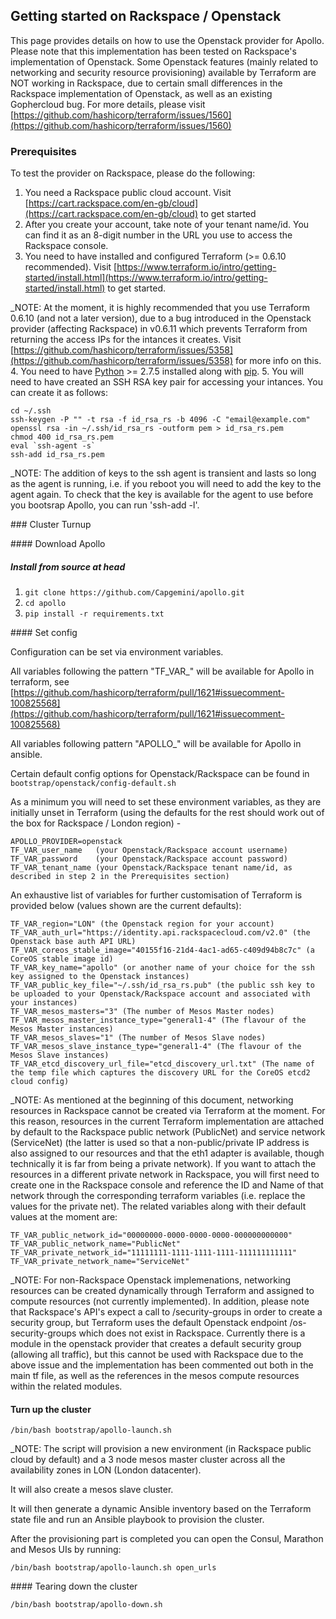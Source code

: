 ## Getting started on Rackspace / Openstack

This page provides details on how to use the Openstack provider for Apollo. Please note that this implementation has been tested on Rackspace's implementation of Openstack. Some Openstack features (mainly related to networking and security resource provisioning) available by Terraform are NOT working in Rackspace, due to certain small differences in the Rackspace implementation of Openstack, as well as an existing Gophercloud bug. For more details, please visit [https://github.com/hashicorp/terraform/issues/1560](https://github.com/hashicorp/terraform/issues/1560)

### Prerequisites

To test the provider on Rackspace, please do the following:

1. You need a Rackspace public cloud account. Visit [https://cart.rackspace.com/en-gb/cloud](https://cart.rackspace.com/en-gb/cloud) to get started
2. After you create your account, take note of your tenant name/id. You can find it as an 8-digit number in the URL you use to access the Rackspace console.
3. You need to have installed and configured Terraform (>= 0.6.10 recommended). Visit [https://www.terraform.io/intro/getting-started/install.html](https://www.terraform.io/intro/getting-started/install.html) to get started.

_NOTE: At the moment, it is highly recommended that you use Terraform 0.6.10 (and not a later version), due to a bug introduced in the Openstack provider (affecting Rackspace) in v0.6.11 which prevents Terraform from returning the access IPs for the intances it creates. Visit [https://github.com/hashicorp/terraform/issues/5358](https://github.com/hashicorp/terraform/issues/5358) for more info on this.
4. You need to have [Python](https://www.python.org/) >= 2.7.5 installed along with [pip](https://pip.pypa.io/en/latest/installing.html).
5. You will need to have created an SSH RSA key pair for accessing your intances. You can create it as follows:

```
cd ~/.ssh
ssh-keygen -P "" -t rsa -f id_rsa_rs -b 4096 -C "email@example.com"
openssl rsa -in ~/.ssh/id_rsa_rs -outform pem > id_rsa_rs.pem
chmod 400 id_rsa_rs.pem
eval `ssh-agent -s`
ssh-add id_rsa_rs.pem
```

_NOTE: The addition of keys to the ssh agent is transient and lasts so long as the agent is running, i.e. if you reboot you will need to add the key to the agent again. To check that the key is available for the agent to use before you bootsrap Apollo, you can run 'ssh-add -l'.

### Cluster Turnup

#### Download Apollo

##### Install from source at head
1. `git clone https://github.com/Capgemini/apollo.git`
2. `cd apollo`
3. `pip install -r requirements.txt`

#### Set config

Configuration can be set via environment variables.

All variables following the pattern "TF_VAR_" will be available for Apollo in terraform, see [https://github.com/hashicorp/terraform/pull/1621#issuecomment-100825568](https://github.com/hashicorp/terraform/pull/1621#issuecomment-100825568)

All variables following pattern "APOLLO_" will be available for Apollo in ansible.

Certain default config options for Openstack/Rackspace can be found in `bootstrap/openstack/config-default.sh`

As a minimum you will need to set these environment variables, as they are initially unset in Terraform (using the defaults for the rest should work out of the box for Rackspace / London region) -

```
APOLLO_PROVIDER=openstack
TF_VAR_user_name   (your Openstack/Rackspace account username)
TF_VAR_password    (your Openstack/Rackspace account password)
TF_VAR_tenant_name (your Openstack/Rackspace tenant name/id, as described in step 2 in the Prerequisites section)
```

An exhaustive list of variables for further customisation of Terraform is provided below (values shown are the current defaults):

```
TF_VAR_region="LON" (the Openstack region for your account)
TF_VAR_auth_url="https://identity.api.rackspacecloud.com/v2.0" (the Openstack base auth API URL)
TF_VAR_coreos_stable_image="40155f16-21d4-4ac1-ad65-c409d94b8c7c" (a CoreOS stable image id)
TF_VAR_key_name="apollo" (or another name of your choice for the ssh key assigned to the Openstack instances)
TF_VAR_public_key_file="~/.ssh/id_rsa_rs.pub" (the public ssh key to be uploaded to your Openstack/Rackspace account and associated with your instances)
TF_VAR_mesos_masters="3" (The number of Mesos Master nodes)
TF_VAR_mesos_master_instance_type="general1-4" (The flavour of the Mesos Master instances)
TF_VAR_mesos_slaves="1" (The number of Mesos Slave nodes)
TF_VAR_mesos_slave_instance_type="general1-4" (The flavour of the Mesos Slave instances)
TF_VAR_etcd_discovery_url_file="etcd_discovery_url.txt" (The name of the temp file which captures the discovery URL for the CoreOS etcd2 cloud config)
```

_NOTE: As mentioned at the beginning of this document, networking resources in Rackspace cannot be created via Terraform at the moment. For this reason, resources in the current Terraform implementation are attached by default to the Rackspace public network (PublicNet) and service network (ServiceNet) (the latter is used so that a non-public/private IP address is also assigned to our resources and that the eth1 adapter is available, though technically it is far from being a private network). If you want to attach the resources in a different private network in Rackspace, you will first need to create one in the Rackspace console and reference the ID and Name of that network through the corresponding terraform variables (i.e. replace the values for the private net). The related variables along with their default values at the moment are:

```
TF_VAR_public_network_id="00000000-0000-0000-0000-000000000000"
TF_VAR_public_network_name="PublicNet"
TF_VAR_private_network_id="11111111-1111-1111-1111-111111111111"
TF_VAR_private_network_name="ServiceNet"
```

_NOTE: For non-Rackspace Openstack implemenations, networking resources can be created dynamically through Terraform and assigned to compute resources (not currently implemented). In addition, please note that Rackspace's API's expect a call to /security-groups in order to create a security group, but Terraform uses the default Openstack endpoint /os-security-groups which does not exist in Rackspace. Currently there is a module in the openstack provider that creates a default security group (allowing all traffic), but this cannot be used with Rackspace due to the above issue and the implementation has been commented out both in the main tf file, as well as the references in the mesos compute resources within the related modules.


#### Turn up the cluster
```
/bin/bash bootstrap/apollo-launch.sh
```

_NOTE: The script will provision a new environment (in Rackspace public cloud by default) and a 3 node mesos master cluster across all the availability zones in LON (London datacenter).

It will also create a mesos slave cluster.

It will then generate a dynamic Ansible inventory based on the Terraform state file and run an Ansible playbook to provision the cluster.

After the provisioning part is completed you can open the Consul, Marathon and Mesos UIs by running:

```
/bin/bash bootstrap/apollo-launch.sh open_urls
```

#### Tearing down the cluster
```
/bin/bash bootstrap/apollo-down.sh
```
